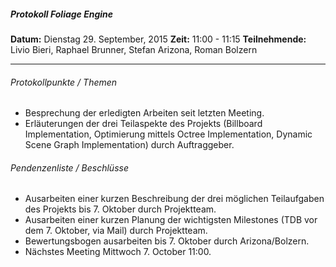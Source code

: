 ##### Protokoll Foliage Engine

**Datum:** Dienstag 29. September, 2015
**Zeit:** 11:00 - 11:15
**Teilnehmende:** Livio Bieri, Raphael Brunner, Stefan Arizona, Roman Bolzern

---

###### Protokollpunkte / Themen
- Besprechung der erledigten Arbeiten seit letzten Meeting.
- Erläuterungen der drei Teilaspekte des Projekts (Billboard Implementation, Optimierung mittels Octree Implementation, Dynamic Scene Graph Implementation) durch Auftraggeber.

###### Pendenzenliste / Beschlüsse
- Ausarbeiten einer kurzen Beschreibung der drei möglichen Teilaufgaben des Projekts bis 7. Oktober durch Projektteam.
- Ausarbeiten einer kurzen Planung der wichtigsten Milestones (TDB vor dem 7. Oktober, via Mail) durch Projektteam.
- Bewertungsbogen ausarbeiten bis 7. Oktober durch Arizona/Bolzern.
- Nächstes Meeting Mittwoch 7. October 11:00.



